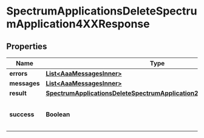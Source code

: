 

# SpectrumApplicationsDeleteSpectrumApplication4XXResponse


## Properties

| Name | Type | Description | Notes |
|------------ | ------------- | ------------- | -------------|
|**errors** | [**List&lt;AaaMessagesInner&gt;**](AaaMessagesInner.md) |  |  |
|**messages** | [**List&lt;AaaMessagesInner&gt;**](AaaMessagesInner.md) |  |  |
|**result** | [**SpectrumApplicationsDeleteSpectrumApplication200ResponseAllOfResult**](SpectrumApplicationsDeleteSpectrumApplication200ResponseAllOfResult.md) |  |  |
|**success** | **Boolean** | Whether the API call was successful |  |



